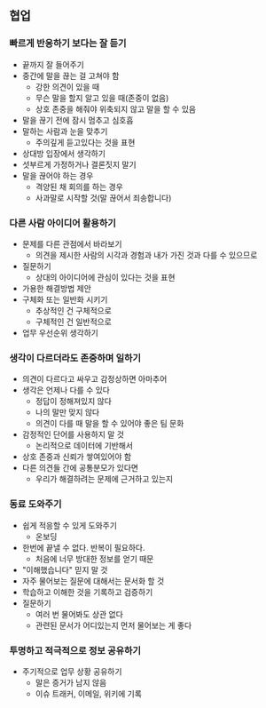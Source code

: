 ## 협업

### 빠르게 반응하기 보다는 잘 듣기

- 끝까지 잘 들어주기
- 중간에 말을 끊는 걸 고쳐야 함
  - 강한 의견이 있을 때
  - 무슨 말을 할지 알고 있을 때(존중이 없음)
  - 상호 존중을 해줘야 위축되지 않고 말을 할 수 있음
- 말을 끊기 전에 잠시 멈추고 심호흡
- 말하는 사람과 눈을 맞추기
  - 주의깊게 듣고있다는 것을 표현
- 상대방 입장에서 생각하기
- 섯부르게 가정하거나 결론짓지 말기
- 말을 끊어야 하는 경우
  - 격양된 채 회의를 하는 경우
  - 사과말로 시작할 것(말 끊어서 죄송합니다)

### 다른 사람 아이디어 활용하기

- 문제를 다른 관점에서 바라보기
  - 의견을 제시한 사람의 시각과 경험과 내가 가진 것과 다를 수 있으므로
- 질문하기
  - 상대의 아이디어에 관심이 있다는 것을 표현
- 가용한 해결방법 제안
- 구체화 또는 일반화 시키기
  - 추상적인 건 구체적으로
  - 구체적인 건 일반적으로
- 업무 우선순위 생각하기

### 생각이 다르더라도 존중하며 일하기

- 의견이 다르다고 싸우고 감정상하면 아마추어
- 생각은 언제나 다를 수 있다
  - 정답이 정해져있지 않다
  - 나의 말만 맞지 않다
  - 의견이 다를 때 말을 할 수 있어야 좋은 팀 문화
- 감정적인 단어를 사용하지 말 것
  - 논리적으로 데이터에 기반해서
- 상호 존중과 신뢰가 쌓여있어야 함
- 다른 의견들 간에 공통분모가 있다면
  - 우리가 해결하려는 문제에 근거하고 있는지

### 동료 도와주기

- 쉽게 적응할 수 있게 도와주기
  - 온보딩
- 한번에 끝낼 수 없다. 반복이 필요하다.
  - 처음에 너무 방대한 정보를 얻기 때문
- "이해했습니다" 믿지 말 것
- 자주 물어보는 질문에 대해서는 문서화 할 것
- 학습하고 이해한 것을 기록하고 검증하기
- 질문하기
  - 여러 번 물어봐도 상관 없다
  - 관련된 문서가 어디있는지 먼저 물어보는 게 좋다

### 투명하고 적극적으로 정보 공유하기

- 주기적으로 업무 상황 공유하기
  - 말은 증거가 남지 않음
  - 이슈 트래커, 이메일, 위키에 기록

